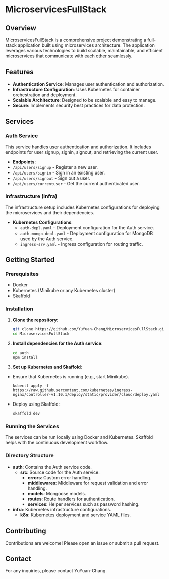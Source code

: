 # MicroservicesFullStack

## Overview

MicroservicesFullStack is a comprehensive project demonstrating a full-stack application built using microservices architecture. The application leverages various technologies to build scalable, maintainable, and efficient microservices that communicate with each other seamlessly.

## Features

- **Authentication Service**: Manages user authentication and authorization.
- **Infrastructure Configuration**: Uses Kubernetes for container orchestration and deployment.
- **Scalable Architecture**: Designed to be scalable and easy to manage.
- **Secure**: Implements security best practices for data protection.

## Services

### Auth Service

This service handles user authentication and authorization. It includes endpoints for user signup, signin, signout, and retrieving the current user.

- **Endpoints**:
- `/api/users/signup` - Register a new user.
- `/api/users/signin` - Sign in an existing user.
- `/api/users/signout` - Sign out a user.
- `/api/users/currentuser` - Get the current authenticated user.

### Infrastructure (Infra)

The infrastructure setup includes Kubernetes configurations for deploying the microservices and their dependencies.

- **Kubernetes Configurations**:
  - `auth-depl.yaml` - Deployment configuration for the Auth service.
  - `auth-mongo-depl.yaml` - Deployment configuration for MongoDB used by the Auth service.
  - `ingress-srv.yaml` - Ingress configuration for routing traffic.

## Getting Started

### Prerequisites

- Docker
- Kubernetes (Minikube or any Kubernetes cluster)
- Skaffold

### Installation

1. **Clone the repository**:
    ```sh
    git clone https://github.com/YuYuan-Chang/MicroservicesFullStack.git
    cd MicroservicesFullStack
    ```

2. **Install dependencies for the Auth service**:
    ```sh
    cd auth
    npm install
    ```

3. **Set up Kubernetes and Skaffold**:
  - Ensure that Kubernetes is running (e.g., start Minikube).
    ```
    kubectl apply -f https://raw.githubusercontent.com/kubernetes/ingress-nginx/controller-v1.10.1/deploy/static/provider/cloud/deploy.yaml
    ```
  - Deploy using Skaffold:
    ```sh
    skaffold dev
    ```

### Running the Services

The services can be run locally using Docker and Kubernetes. Skaffold helps with the continuous development workflow.

### Directory Structure

- **auth**: Contains the Auth service code.
  - **src**: Source code for the Auth service.
    - **errors**: Custom error handling.
    - **middlewares**: Middleware for request validation and error handling.
    - **models**: Mongoose models.
    - **routes**: Route handlers for authentication.
    - **services**: Helper services such as password hashing.
- **infra**: Kubernetes infrastructure configurations.
  - **k8s**: Kubernetes deployment and service YAML files.

## Contributing

Contributions are welcome! Please open an issue or submit a pull request.

## Contact

For any inquiries, please contact YuYuan-Chang.

